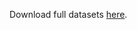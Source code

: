 Download full datasets [here](https://drive.google.com/drive/folders/1MidyBPgK7GVqWA0qkiQq6NvhcuWQAHaZ).
